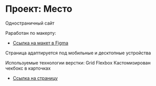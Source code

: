 # Проект: Место

Одностраничный сайт

Раработан по макерту:
* [Ссылка на макет в Figma](https://www.figma.com/file/2cn9N9jSkmxD84oJik7xL7/JavaScript.-Sprint-4?node-id=0%3A1)

Страница адаптируется под мобильные и десктопные устройства

Используемые технологии верстки:
Grid
Flexbox
Кастомизирован чекбокс в карточках

* [Ссылка на страницу](https://nikolaysmolov.github.io/mesto-project/index.html)